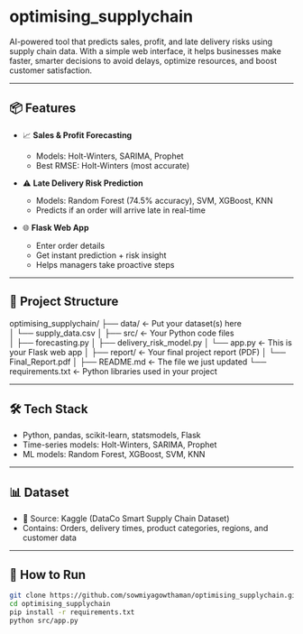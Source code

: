 # optimising_supplychain
AI-powered tool that predicts sales, profit, and late delivery risks using supply chain data. With a simple web interface, it helps businesses make faster, smarter decisions to avoid delays, optimize resources, and boost customer satisfaction.

---

## 📦 Features

- 📈 **Sales & Profit Forecasting**  
  - Models: Holt-Winters, SARIMA, Prophet  
  - Best RMSE: Holt-Winters (most accurate)

- ⚠️ **Late Delivery Risk Prediction**  
  - Models: Random Forest (74.5% accuracy), SVM, XGBoost, KNN  
  - Predicts if an order will arrive late in real-time

- 🌐 **Flask Web App**  
  - Enter order details  
  - Get instant prediction + risk insight  
  - Helps managers take proactive steps

---

## 📁 Project Structure

optimising_supplychain/
├── data/               ← Put your dataset(s) here  
│   └── supply_data.csv
│
├── src/                ← Your Python code files  
│   ├── forecasting.py
│   ├── delivery_risk_model.py
│   └── app.py          ← This is your Flask web app
│
├── report/             ← Your final project report (PDF)
│   └── Final_Report.pdf
│
├── README.md           ← The file we just updated
└── requirements.txt    ← Python libraries used in your project



---

## 🛠️ Tech Stack

- Python, pandas, scikit-learn, statsmodels, Flask
- Time-series models: Holt-Winters, SARIMA, Prophet
- ML models: Random Forest, XGBoost, SVM, KNN

---

## 📊 Dataset

- 📍 Source: Kaggle (DataCo Smart Supply Chain Dataset)  
- Contains: Orders, delivery times, product categories, regions, and customer data

---

## 🚀 How to Run

```bash
git clone https://github.com/sowmiyagowthaman/optimising_supplychain.git
cd optimising_supplychain
pip install -r requirements.txt
python src/app.py

